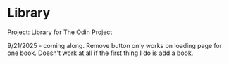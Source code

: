 # Library
Project: Library for The Odin Project

9/21/2025 - coming along. Remove button only works
on loading page for one book. Doesn't work at all
if the first thing I do is add a book.